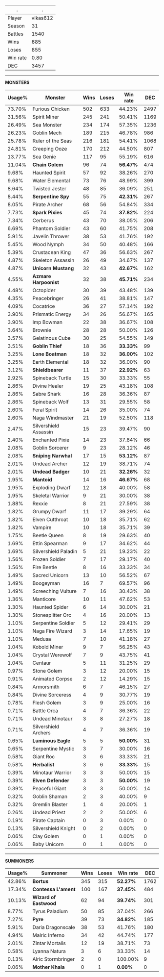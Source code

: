 .|.
|-|-
Player|vikas612
Season|31
Battles|1540
Wins|685
Loses|855
Win rate|0.80
DEC|3457

---
**MONSTERS**

Usage%|Monster|Wins|Loses|Win rate|DEC|
-|-|-|-|-|-|
73.70%|Furious Chicken|502|633|44.23%|2497|
31.56%|Spirit Miner|245|241|50.41%|1169|
26.49%|Sea Monster|234|174|57.35%|1236|
26.23%|Goblin Mech|189|215|46.78%|986|
25.78%|Ruler of the Seas|216|181|54.41%|1068|
24.81%|Creeping Ooze|170|212|44.50%|807|
13.77%|Sea Genie|117|95|55.19%|616|
11.04%|**Chain Golem**|96|74|**56.47%**|474|
9.68%|Haunted Spirit|57|92|38.26%|270|
9.68%|Water Elemental|73|76|48.99%|399|
8.64%|Twisted Jester|48|85|36.09%|251|
8.44%|**Serpentine Spy**|55|75|**42.31%**|267|
8.05%|Pirate Archer|68|56|54.84%|334|
7.73%|**Spark Pixies**|45|74|**37.82%**|224|
7.34%|Cerberus|43|70|38.05%|206|
6.69%|Phantom Soldier|43|60|41.75%|208|
5.91%|Javelin Thrower|38|53|41.76%|192|
5.45%|Wood Nymph|34|50|40.48%|166|
5.39%|Crustacean King|47|36|56.63%|267|
4.87%|Skeleton Assassin|26|49|34.67%|137|
4.87%|**Unicorn Mustang**|32|43|**42.67%**|162|
4.55%|**Azmare Harpoonist**|32|38|**45.71%**|234|
4.48%|Octopider|30|39|43.48%|139|
4.35%|Peacebringer|26|41|38.81%|147|
4.09%|Cocatrice|36|27|57.14%|192|
3.90%|Prismatic Energy|34|26|56.67%|165|
3.90%|Imp Bowman|22|38|36.67%|108|
3.64%|Brownie|28|28|50.00%|126|
3.57%|Gelatinous Cube|30|25|54.55%|149|
3.51%|**Goblin Thief**|18|36|**33.33%**|99|
3.25%|**Lone Boatman**|18|32|**36.00%**|102|
3.25%|Earth Elemental|18|32|36.00%|90|
3.12%|**Shieldbearer**|11|37|**22.92%**|63|
2.92%|Spineback Turtle|15|30|33.33%|55|
2.86%|Divine Healer|19|25|43.18%|108|
2.86%|Sabre Shark|16|28|36.36%|87|
2.86%|Spineback Wolf|13|31|29.55%|58|
2.60%|Feral Spirit|14|26|35.00%|74|
2.60%|Naga Windmaster|21|19|52.50%|118|
2.47%|Silvershield Assassin|15|23|39.47%|90|
2.40%|Enchanted Pixie|14|23|37.84%|66|
2.08%|Goblin Sorcerer|9|23|28.12%|46|
2.08%|**Sniping Narwhal**|17|15|**53.12%**|87|
2.01%|Undead Archer|12|19|38.71%|74|
2.01%|**Undead Badger**|10|21|**32.26%**|32|
1.95%|**Mantoid**|14|16|**46.67%**|68|
1.95%|Exploding Dwarf|12|18|40.00%|58|
1.95%|Skeletal Warrior|9|21|30.00%|38|
1.88%|Rexxie|8|21|27.59%|38|
1.82%|Grumpy Dwarf|11|17|39.29%|64|
1.82%|Elven Cutthroat|10|18|35.71%|62|
1.82%|Vampire|10|18|35.71%|39|
1.75%|Beetle Queen|8|19|29.63%|40|
1.69%|Ettin Spearman|9|17|34.62%|44|
1.69%|Silvershield Paladin|5|21|19.23%|22|
1.56%|Frozen Soldier|7|17|29.17%|40|
1.56%|Fire Beetle|8|16|33.33%|34|
1.49%|Sacred Unicorn|13|10|56.52%|67|
1.49%|Boogeyman|16|7|69.57%|96|
1.49%|Screeching Vulture|7|16|30.43%|38|
1.36%|Manticore|10|11|47.62%|53|
1.30%|Haunted Spider|6|14|30.00%|21|
1.30%|Stonesplitter Orc|4|16|20.00%|13|
1.10%|Serpentine Soldier|5|12|29.41%|29|
1.10%|Naga Fire Wizard|3|14|17.65%|19|
1.10%|Medusa|7|10|41.18%|27|
1.04%|Kobold Miner|9|7|56.25%|43|
1.04%|Crystal Werewolf|7|9|43.75%|41|
1.04%|Centaur|5|11|31.25%|29|
0.97%|Stone Golem|3|12|20.00%|15|
0.91%|Animated Corpse|2|12|14.29%|15|
0.84%|Armorsmith|6|7|46.15%|27|
0.84%|Divine Sorceress|4|9|30.77%|19|
0.78%|Flesh Golem|3|9|25.00%|16|
0.71%|Battle Orca|4|7|36.36%|22|
0.71%|Undead Minotaur|3|8|27.27%|18|
0.71%|Silvershield Archers|4|7|36.36%|19|
0.65%|**Luminous Eagle**|5|5|**50.00%**|31|
0.65%|Serpentine Mystic|3|7|30.00%|16|
0.58%|Giant Roc|3|6|33.33%|21|
0.58%|**Herbalist**|3|6|**33.33%**|15|
0.39%|Minotaur Warrior|3|3|50.00%|15|
0.39%|**Elven Defender**|3|3|**50.00%**|19|
0.39%|Peaceful Giant|3|3|50.00%|14|
0.32%|Goblin Shaman|2|3|40.00%|9|
0.32%|Gremlin Blaster|1|4|20.00%|1|
0.26%|Undead Priest|2|2|50.00%|6|
0.19%|Pirate Captain|0|3|0.00%|0|
0.13%|Silvershield Knight|0|2|0.00%|0|
0.06%|Clay Golem|0|1|0.00%|0|
0.06%|Baby Unicorn|0|1|0.00%|0|

---
**SUMMONERS**

Usage%|Summoner|Wins|Loses|Win rate|DEC|
-|-|-|-|-|-|
42.86%|**Bortus**|345|315|**52.27%**|1762|
17.34%|**Contessa L'ament**|100|167|**37.45%**|484|
10.13%|**Wizard of Eastwood**|62|94|**39.74%**|301|
8.77%|Tyrus Paladium|50|85|37.04%|266|
7.27%|**Pyre**|39|73|**34.82%**|185|
5.91%|Daria Dragonscale|38|53|41.76%|180|
4.94%|Malric Inferno|34|42|44.74%|177|
2.01%|Zintar Mortalis|12|19|38.71%|73|
0.58%|Lyanna Natura|3|6|33.33%|14|
0.13%|Alric Stormbringer|2|0|100.00%|9|
0.06%|**Mother Khala**|0|1|**0.00%**|0|
